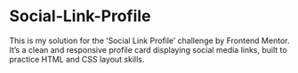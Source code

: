 # Social-Link-Profile
This is my solution for the ‘Social Link Profile’ challenge by Frontend Mentor. It’s a clean and responsive profile card displaying social media links, built to practice HTML and CSS layout skills.
